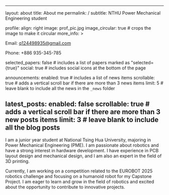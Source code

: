 ---
layout: about
title: About me
permalink: /
subtitle: NTHU Power Mechanical Engineering student

profile:
  align: right
  image: prof_pic.jpg
  image_circular: true # crops the image to make it circular
  more_info: >
    <p>Email: q124498935@gmail.com</p>
    <p>Phone: +886 935-345-785</p>

selected_papers: false # includes a list of papers marked as "selected={true}"
social: true # includes social icons at the bottom of the page

announcements:
  enabled: true # includes a list of news items
  scrollable: true # adds a vertical scroll bar if there are more than 3 news items
  limit: 5 # leave blank to include all the news in the `_news` folder

latest_posts:
  enabled: false
  scrollable: true # adds a vertical scroll bar if there are more than 3 new posts items
  limit: 3 # leave blank to include all the blog posts
  ---



I am a junior year student at National Tsing Hua University, majoring in Power Mechanical Engineering (PME). I am passionate about robotics and have a strong interest in hardware development. I have experience in PCB layout design and mechanical design, and I am also an expert in the field of 3D printing.

Currently, I am working on a competition related to the EUROBOT 2025 robotics challenge and focusing on a humanoid robot for my Capstone Project. I am eager to learn and grow in the field of robotics and excited about the opportunity to contribute to innovative projects.
